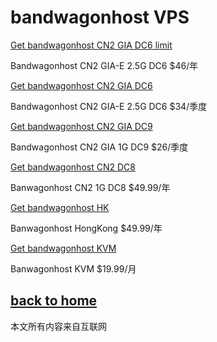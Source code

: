 # bandwagonhost VPS

[Get bandwagonhost CN2 GIA DC6 limit](https://bwh88.net/aff.php?aff=45608&pid=94)

 Bandwagonhost CN2 GIA-E 2.5G DC6 $46/年

[Get bandwagonhost CN2 GIA DC6](https://bwh88.net/aff.php?aff=45608&pid=87)

 Bandwagonhost CN2 GIA-E 2.5G DC6 $34/季度


[Get bandwagonhost CN2 GIA DC9](https://bwh88.net/aff.php?aff=45608&pid=75)

 Bandwagonhost CN2 GIA 1G DC9 $26/季度

[Get bandwagonhost CN2 DC8](https://bwh88.net/aff.php?aff=45608&pid=57)

 Banwagonhost CN2 1G DC8 $49.99/年

[Get bandwagonhost HK](https://bwh88.net/aff.php?aff=45608&pid=64)

Banwagonhost HongKong $49.99/年

[Get bandwagonhost KVM](https://bwh88.net/aff.php?aff=45608&pid=46)

Banwagonhost KVM $19.99/月

  
## [back to home](https://books.way2guide.ml/)

本文所有内容来自互联网
